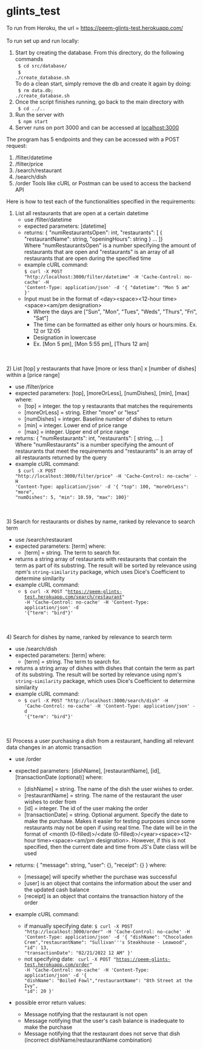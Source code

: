 # glints_test

To run from Heroku, the url = <a href>https://peem-glints-test.herokuapp.com/</a>
<br><br>
To run set up and run locally: 
1) Start by creating the database. From this directory, do the following commands <br>
  <code> $ cd src/database/ </code><br>
  <code> $ ./create_database.sh </code><br>
  To do a clean start, simply remove the db and create it again by doing: <br>
    <code> $ rm data.db; ./create_database.sh </code>
2) Once the script finishes running, go back to the main directory with <br>
  <code> $ cd ../.. </code> 
3) Run the server with <br>
  <code> $ npm start </code>
4) Server runs on port 3000 and can be accessed at <a href> localhost:3000 </a>

The program has 5 endpoints and they can be accessed with a POST request:
  1) /filter/datetime
  2) /filter/price
  3) /search/restaurant
  4) /search/dish
  5) /order
Tools like cURL or Postman can be used to access the backend API

Here is how to test each of the functionalities specified in the requirements: 
<br>
1) List all restaurants that are open at a certain datetime
    - use /filter/datetime
    - expected parameters: [datetime]
    - returns: { "numRestaurantsOpen": int, "restaurants": [ { "restaurantName": string, "openingHours": string } ... ]} <br>
      Where "numRestaurantsOpen" is a number specifying the amount of restaurants that are open and "restaurants" is an array of all restaurants that are open during the specified time
    - example cURL command: <br>
      <code>$ curl -X POST "http://localhost:3000/filter/datetime" -H 'Cache-Control: no-cache' -H 'Content-Type: application/json' -d '{ "datetime": "Mon 5 am" }' </code>
    - Input must be in the format of &lt;day&gt;&lt;space&gt;&lt;12-hour time&gt;&lt;space&gt;&lt;am/pm designation&gt; <br>
      - Where the days are ["Sun", "Mon", "Tues", "Weds", "Thurs", "Fri", "Sat"]
      - The time can be formatted as either only hours or hours:mins. Ex. 12 or 12:05
      - Designation in lowercase
      - Ex. [Mon 5 pm], [Mon 5:55 pm], [Thurs 12 am]

<br><br>
2) List [top] y restaurants that have [more or less than] x [number of dishes] within a [price range]
  - use /filter/price
  - expected parameters: [top], [moreOrLess], [numDishes], [min], [max] where:
    - [top] = integer. the top y restaurants that matches the requirements
    - [moreOrLess] = string. Either "more" or "less"
    - [numDishes] = integer. Baseline number of dishes to return
    - [min] = integer. Lower end of price range
    - [max] = integer. Upper end of price range
  - returns: { "numRestaurants": int, "restaurants": [ string, ... ] <br>
      Where "numRestaurants" is a number specifying the amount of restaurants that meet the requirements and "restaurants" is an array of all restaurants returned by the query
  - example cURL command: <br>
    <code> $ curl -X POST "http://localhost:3000/filter/price" -H 'Cache-Control: no-cache' -H 'Content-Type: application/json' -d '{ "top": 100, "moreOrLess": "more", "numDishes": 5, "min": 10.59, "max": 100}' </code>

<br><br>
3) Search for restaurants or dishes by name, ranked by relevance to search term
  - use /search/restaurant
  - expected parameters: [term] where: <br>
    - [term] = string. The term to search for.
  - returns a string array of restaurants with restaurants that contain the term as part of its substring. The result will be sorted by relevance using npm's <code>string-similarity</code> package, which uses Dice's Coefficient to determine similarity
  - example cURL command: <br>
    - <code>$ curl -X POST "https://peem-glints-test.herokuapp.com/search/restaurant" -H 'Cache-Control: no-cache' -H 'Content-Type: application/json' -d '{"term": "bird"}'</code>

<br><br>
4) Search for dishes by name, ranked by relevance to search term
  - use /search/dish
  - expected parameters: [term] where: <br>
    - [term] = string. The term to search for.
  - returns a string array of dishes with dishes that contain the term as part of its substring. The result will be sorted by relevance using npm's <code>string-similarity</code> package, which uses Dice's Coefficient to determine similarity
  - example cURL command: <br>
    - <code>$ curl -X POST "http://localhost:3000/search/dish" -H 'Cache-Control: no-cache' -H 'Content-Type: application/json' -d '{"term": "bird"}'</code>

<br><br>
5) Process a user purchasing a dish from a restaurant, handling all relevant data changes in an atomic transaction
  - use /order
  - expected parameters: [dishName], [restaurantName], [id], [transactionDate (optional)] where: <br>
    - [dishName] = string. The name of the dish the user wishes to order.
    - [restaurantName] = string. The name of the restaurant the user wishes to order from
    - [id] = integer. The id of the user making the order
    - [transactionDate] = string. Optional argument. Specify the date to make the purchase. Makes it easier for testing purposes since some restaurants may not be open if using real time. The date will be in the format of &lt;month (0-filled)&gt;/&lt;date (0-filled)&gt;/&lt;year&gt;&lt;space&gt;&lt;12-hour time&gt;&lt;space&gt;&lt;am/pm designation&gt;. However, if this is not specified, then the current date and time from JS's Date class will be used
  - returns: { "message": string, "user": {}, "receipt": {} } where: <br>
    - [message] will specify whether the purchase was successful
    - [user] is an object that contains the information about the user and the updated cash balance
    - [receipt] is an object that contains the transaction history of the order
  - example cURL command: <br>
    - if manually specifying date: <code>$ curl -X POST "http://localhost:3000/order" -H 'Cache-Control: no-cache' -H 'Content-Type: application/json' -d '{ "dishName": "Chocoladen Crem","restaurantName": "Sullivan'\''s Steakhouse - Leawood", "id": 13, "transactionDate": "02/21/2022 12 AM" }'</code>
    - not specifying date: <code> curl -X POST "https://peem-glints-test.herokuapp.com/order" -H 'Cache-Control: no-cache' -H 'Content-Type: application/json' -d '{ "dishName": "Boiled Fowl","restaurantName": "8th Street at the Ivy", "id": 20 }' </code>
  - possible error return values:
  
    - Message notifying that the restaurant is not open
    - Message notifying that the user's cash balance is inadequate to make the purchase
    - Message notifying that the restaurant does not serve that dish (incorrect dishName/restaurantName combination)
<br>